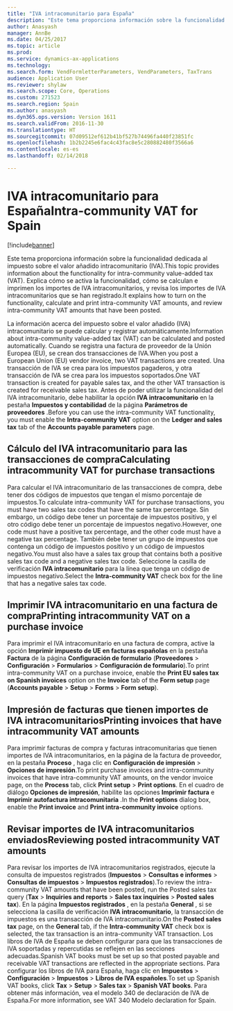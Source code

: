 ```yaml
---
title: "IVA intracomunitario para España"
description: "Este tema proporciona información sobre la funcionalidad dedicada al impuesto sobre el valor añadido intracomunitario (IVA). Explica cómo se activa la funcionalidad, cómo se calculan e imprimen los importes de IVA intracomunitarios, y revisa los importes de IVA intracomunitarios que se han registrado."
author: Anasyash
manager: AnnBe
ms.date: 04/25/2017
ms.topic: article
ms.prod: 
ms.service: dynamics-ax-applications
ms.technology: 
ms.search.form: VendFormletterParameters, VendParameters, TaxTrans
audience: Application User
ms.reviewer: shylaw
ms.search.scope: Core, Operations
ms.custom: 271523
ms.search.region: Spain
ms.author: anasyash
ms.dyn365.ops.version: Version 1611
ms.search.validFrom: 2016-11-30
ms.translationtype: HT
ms.sourcegitcommit: 07d09512ef612b41bf527b74496fa440f23851fc
ms.openlocfilehash: 1b2b2245e6fac4c43fac8e5c280882480f3566a6
ms.contentlocale: es-es
ms.lasthandoff: 02/14/2018

---
```


# <a name="intra-community-vat-for-spain"></a><span data-ttu-id="1c59e-104">IVA intracomunitario para España</span><span class="sxs-lookup"><span data-stu-id="1c59e-104">Intra-community VAT for Spain</span></span>
[!include[banner](../includes/banner.md)]


<span data-ttu-id="1c59e-105">Este tema proporciona información sobre la funcionalidad dedicada al impuesto sobre el valor añadido intracomunitario (IVA).</span><span class="sxs-lookup"><span data-stu-id="1c59e-105">This topic provides information about the functionality for intra-community value-added tax (VAT).</span></span> <span data-ttu-id="1c59e-106">Explica cómo se activa la funcionalidad, cómo se calculan e imprimen los importes de IVA intracomunitarios, y revisa los importes de IVA intracomunitarios que se han registrado.</span><span class="sxs-lookup"><span data-stu-id="1c59e-106">It explains how to turn on the functionality, calculate and print intra-community VAT amounts, and review intra-community VAT amounts that have been posted.</span></span>

<span data-ttu-id="1c59e-107">La información acerca del impuesto sobre el valor añadido (IVA) intracomunitario se puede calcular y registrar automáticamente.</span><span class="sxs-lookup"><span data-stu-id="1c59e-107">Information about intra-community value-added tax (VAT) can be calculated and posted automatically.</span></span> <span data-ttu-id="1c59e-108">Cuando se registra una factura de proveedor de la Unión Europea (EU), se crean dos transacciones de IVA.</span><span class="sxs-lookup"><span data-stu-id="1c59e-108">When you post a European Union (EU) vendor invoice, two VAT transactions are created.</span></span> <span data-ttu-id="1c59e-109">Una transacción de IVA se crea para los impuestos pagaderos, y otra transacción de IVA se crea para los impuestos soportados.</span><span class="sxs-lookup"><span data-stu-id="1c59e-109">One VAT transaction is created for payable sales tax, and the other VAT transaction is created for receivable sales tax.</span></span> <span data-ttu-id="1c59e-110">Antes de poder utilizar la funcionalidad del IVA intracomunitario, debe habilitar la opción **IVA intracomunitario** en la pestaña **Impuestos y contabilidad** de la página **Parámetros de proveedores** .</span><span class="sxs-lookup"><span data-stu-id="1c59e-110">Before you can use the intra-community VAT functionality, you must enable the **Intra-community VAT** option on the **Ledger and sales tax** tab of the **Accounts payable parameters** page.</span></span>

## <a name="calculating-intracommunity-vat-for-purchase-transactions"></a><span data-ttu-id="1c59e-111">Cálculo del IVA intracomunitario para las transacciones de compra</span><span class="sxs-lookup"><span data-stu-id="1c59e-111">Calculating intracommunity VAT for purchase transactions</span></span>
<span data-ttu-id="1c59e-112">Para calcular el IVA intracomunitario de las transacciones de compra, debe tener dos códigos de impuestos que tengan el mismo porcentaje de impuestos.</span><span class="sxs-lookup"><span data-stu-id="1c59e-112">To calculate intra-community VAT for purchase transactions, you must have two sales tax codes that have the same tax percentage.</span></span> <span data-ttu-id="1c59e-113">Sin embargo, un código debe tener un porcentaje de impuestos positivo, y el otro código debe tener un porcentaje de impuestos negativo.</span><span class="sxs-lookup"><span data-stu-id="1c59e-113">However, one code must have a positive tax percentage, and the other code must have a negative tax percentage.</span></span> <span data-ttu-id="1c59e-114">También debe tener un grupo de impuestos que contenga un código de impuestos positivo y un código de impuestos negativo.</span><span class="sxs-lookup"><span data-stu-id="1c59e-114">You must also have a sales tax group that contains both a positive sales tax code and a negative sales tax code.</span></span> <span data-ttu-id="1c59e-115">Seleccione la casilla de verificación **IVA intracomunitario** para la línea que tenga un código de impuestos negativo.</span><span class="sxs-lookup"><span data-stu-id="1c59e-115">Select the **Intra-community VAT** check box for the line that has a negative sales tax code.</span></span> 

## <a name="printing-intracommunity-vat-on-a-purchase-invoice"></a><span data-ttu-id="1c59e-116">Imprimir IVA intracomunitario en una factura de compra</span><span class="sxs-lookup"><span data-stu-id="1c59e-116">Printing intracommunity VAT on a purchase invoice</span></span>
<span data-ttu-id="1c59e-117">Para imprimir el IVA intracomunitario en una factura de compra, active la opción **Imprimir impuesto de UE en facturas españolas** en la pestaña **Factura** de la página **Configuración de formulario** (**Proveedores** &gt; **Configuración** &gt; **Formularios** &gt; **Configuración de formulario**).</span><span class="sxs-lookup"><span data-stu-id="1c59e-117">To print intra-community VAT on a purchase invoice, enable the **Print EU sales tax on Spanish invoices** option on the **Invoice** tab of the **Form setup** page (**Accounts payable** &gt; **Setup** &gt; **Forms** &gt; **Form setup**).</span></span>

## <a name="printing-invoices-that-have-intracommunity-vat-amounts"></a><span data-ttu-id="1c59e-118">Impresión de facturas que tienen importes de IVA intracomunitarios</span><span class="sxs-lookup"><span data-stu-id="1c59e-118">Printing invoices that have intracommunity VAT amounts</span></span>
<span data-ttu-id="1c59e-119">Para imprimir facturas de compra y facturas intracomunitarias que tienen importes de IVA intracomunitarios, en la página de la factura de proveedor, en la pestaña **Proceso** , haga clic en **Configuración de impresión** &gt; **Opciones de impresión**.</span><span class="sxs-lookup"><span data-stu-id="1c59e-119">To print purchase invoices and intra-community invoices that have intra-community VAT amounts, on the vendor invoice page, on the **Process** tab, click **Print setup** &gt; **Print options**.</span></span> <span data-ttu-id="1c59e-120">En el cuadro de diálogo **Opciones de impresión**, habilite las opciones **Imprimir factura** e **Imprimir autofactura intracomunitaria** .</span><span class="sxs-lookup"><span data-stu-id="1c59e-120">In the **Print options** dialog box, enable the **Print invoice** and **Print intra-community invoice** options.</span></span>

## <a name="reviewing-posted-intracommunity-vat-amounts"></a><span data-ttu-id="1c59e-121">Revisar importes de IVA intracomunitarios enviados</span><span class="sxs-lookup"><span data-stu-id="1c59e-121">Reviewing posted intracommunity VAT amounts</span></span>
<span data-ttu-id="1c59e-122">Para revisar los importes de IVA intracomunitarios registrados, ejecute la consulta de impuestos registrados (**Impuestos** &gt; **Consultas e informes** &gt; **Consultas de impuestos** &gt; **Impuestos registrados**).</span><span class="sxs-lookup"><span data-stu-id="1c59e-122">To review the intra-community VAT amounts that have been posted, run the Posted sales tax query (**Tax** &gt; **Inquiries and reports** &gt; **Sales tax inquiries** &gt; **Posted sales tax**).</span></span> <span data-ttu-id="1c59e-123">En la página **Impuestos registrados** , en la pestaña **General** , si se selecciona la casilla de verificación **IVA intracomunitario**, la transacción de impuestos es una transacción de IVA intracomunitario.</span><span class="sxs-lookup"><span data-stu-id="1c59e-123">On the **Posted sales tax** page, on the **General** tab, if the **Intra-community VAT** check box is selected, the tax transaction is an intra-community VAT transaction.</span></span> <span data-ttu-id="1c59e-124">Los libros de IVA de España se deben configurar para que las transacciones de IVA soportadas y repercutidas se reflejen en las secciones adecuadas.</span><span class="sxs-lookup"><span data-stu-id="1c59e-124">Spanish VAT books must be set up so that posted payable and receivable VAT transactions are reflected in the appropriate sections.</span></span> <span data-ttu-id="1c59e-125">Para configurar los libros de IVA para España, haga clic en **Impuestos** &gt; **Configuración** &gt; **Impuestos** &gt; **Libros de IVA españoles**.</span><span class="sxs-lookup"><span data-stu-id="1c59e-125">To set up Spanish VAT books, click **Tax** &gt; **Setup** &gt; **Sales tax** &gt; **Spanish VAT books**.</span></span> <span data-ttu-id="1c59e-126">Para obtener más información, vea el modelo 340 de declaración de IVA de España.</span><span class="sxs-lookup"><span data-stu-id="1c59e-126">For more information, see VAT 340 Modelo declaration for Spain.</span></span>



